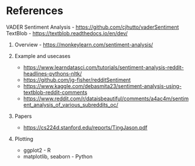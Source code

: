 # References

VADER Sentiment Analysis - <https://github.com/cjhutto/vaderSentiment>  
TextBlob - <https://textblob.readthedocs.io/en/dev/>

1. Overview - <https://monkeylearn.com/sentiment-analysis/>

2. Example and usecases
   * <https://www.learndatasci.com/tutorials/sentiment-analysis-reddit-headlines-pythons-nltk/>
   * <https://github.com/jg-fisher/redditSentiment>
   * <https://www.kaggle.com/debasmita23/sentiment-analysis-using-textblob-reddit-comments>
   * <https://www.reddit.com/r/dataisbeautiful/comments/a4ac4m/sentiment_analysis_of_various_subreddits_oc/>

3. Papers
   * <https://cs224d.stanford.edu/reports/TingJason.pdf>

4. Plotting
   * ggplot2 - R
   * matplotlib, seaborn - Python
